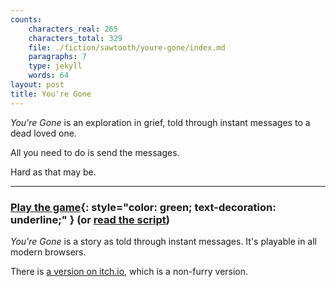 ```yaml
---
counts:
    characters_real: 265
    characters_total: 329
    file: ./fiction/sawtooth/youre-gone/index.md
    paragraphs: 7
    type: jekyll
    words: 64
layout: post
title: You're Gone
---
```


*You're Gone* is an exploration in grief, told through instant messages to a dead loved one.

All you need to do is send the messages.

Hard as that may be.

-----

### [Play the game](play){: style="color: green; text-decoration: underline;" } (or [read the script](script))

*You're Gone* is a story as told through instant messages. It's playable in all modern browsers.

There is [a version on itch.io](https://makyo.itch.io/youre-gone), which is a non-furry version.
